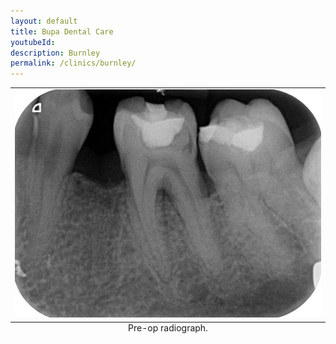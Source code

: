 ```yaml
---
layout: default
title: Bupa Dental Care
youtubeId:
description: Burnley
permalink: /clinics/burnley/
---
```


<table class="image">
<caption align="bottom">Pre-op radiograph.</caption>
<tr><td><img src="/images/fcon/1.jpg" alt=""/></td></tr>
</table>
